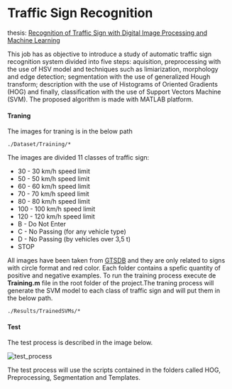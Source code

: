 # Traffic Sign Recognition

thesis: [Recognition of Traffic Sign with Digital Image Processing and Machine Learning](https://wiki.sj.ifsc.edu.br/wiki/images/5/58/Monografia_Mathias_Silva_da_Rosa.pdf "Recognition of Traffic Sign with Digital Image Processing and Machine Learning")

This job has as objective to introduce a study of automatic traffic sign recognition system divided into five steps: aquisition, preprocessing with the use of HSV model and techniques such as limiarization, morphology and edge detection; segmentation with the use of generalized Hough transform; description with the use of Histograms of Oriented Gradients (HOG) and finally, classification with the use of Support Vectors Machine (SVM). The proposed algorithm is made with MATLAB platform. 

#### Traning

The images for traning is in the below path

```
./Dataset/Training/*
```

The images are divided 11 classes of traffic sign:

* 30 - 30 km/h speed limit
* 50 - 50 km/h speed limit
* 60 - 60 km/h speed limit
* 70 - 70 km/h speed limit
* 80 - 80 km/h speed limit
* 100 - 100 km/h speed limit
* 120 - 120 km/h speed limit
* B - Do Not Enter
* C - No Passing (for any vehicle type)
* D - No Passing (by vehicles over 3,5 t)
* STOP

All images have been taken from [GTSDB](http://benchmark.ini.rub.de/) and they are only related to signs with circle format and red color. Each folder contains a spefic quantity of positive and negative examples. To run the training process execute de **Training.m** file in the root folder of the project.The traning process will generate the SVM model to each class of traffic sign and will put them in the below path. 

```
./Results/TrainedSVMs/*
```

#### Test

The test process is described in the image below.

![test_process](imgs/test_precss.png)

The test process will use the scripts contained in the folders called HOG, Preprocessing, Segmentation and Templates.